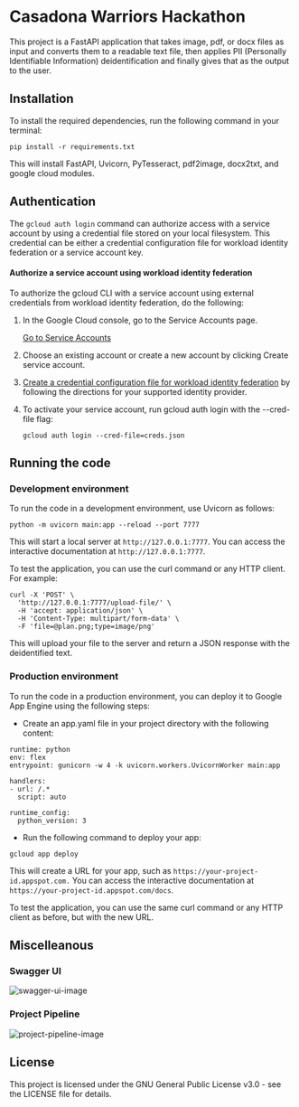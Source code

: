 # Casadona Warriors Hackathon
This project is a FastAPI application that takes image, pdf, or docx files as input and converts them to a readable text file, then applies PII (Personally Identifiable Information) deidentification and finally gives that as the output to the user.

## Installation
To install the required dependencies, run the following command in your terminal:

```pip install -r requirements.txt```

This will install FastAPI, Uvicorn, PyTesseract, pdf2image, docx2txt, and google cloud modules.

## Authentication

The `gcloud auth login` command can authorize access with a service account by using a credential file stored on your local filesystem. This credential can be either a credential configuration file for workload identity federation or a service account key.

#### Authorize a service account using workload identity federation
To authorize the gcloud CLI with a service account using external credentials from workload identity federation, do the following:

1. In the Google Cloud console, go to the Service Accounts page.

    [Go to Service Accounts](https://console.cloud.google.com/iam-admin/serviceaccounts)

2. Choose an existing account or create a new account by clicking Create service account.

3. [Create a credential configuration file for workload identity federation](https://console.cloud.google.com/iam-admin/serviceaccounts) by following the directions for your supported identity provider.

4. To activate your service account, run gcloud auth login with the --cred-file flag:

    ```gcloud auth login --cred-file=creds.json```

## Running the code
### Development environment

To run the code in a development environment, use Uvicorn as follows:

```python -m uvicorn main:app --reload --port 7777```

This will start a local server at `http://127.0.0.1:7777`. You can access the interactive documentation at `http://127.0.0.1:7777`.

To test the application, you can use the curl command or any HTTP client. For example:

```
curl -X 'POST' \
  'http://127.0.0.1:7777/upload-file/' \
  -H 'accept: application/json' \
  -H 'Content-Type: multipart/form-data' \
  -F 'file=@plan.png;type=image/png'
```

This will upload your file to the server and return a JSON response with the deidentified text.

### Production environment
To run the code in a production environment, you can deploy it to Google App Engine using the following steps:

- Create an app.yaml file in your project directory with the following content:
```
runtime: python
env: flex
entrypoint: gunicorn -w 4 -k uvicorn.workers.UvicornWorker main:app

handlers:
- url: /.*
  script: auto

runtime_config:
  python_version: 3
```
- Run the following command to deploy your app:

```gcloud app deploy```

This will create a URL for your app, such as `https://your-project-id.appspot.com.` You can access the interactive documentation at `https://your-project-id.appspot.com/docs`.

To test the application, you can use the same curl command or any HTTP client as before, but with the new URL.

## Miscelleanous
### Swagger UI
![swagger-ui-image](./img/swagger.png)
### Project Pipeline
![project-pipeline-image](./img/plan.png)

## License
This project is licensed under the GNU General Public License v3.0 - see the LICENSE file for details.